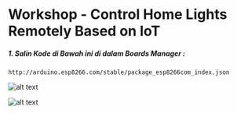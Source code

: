 # Workshop - Control Home Lights Remotely Based on IoT

##### 1. Salin Kode di Bawah ini di dalam Boards Manager :
`http://arduino.esp8266.com/stable/package_esp8266com_index.json`

![alt text](https://github.com/roboticsikmi/workshop-icrt-01/blob/master/images/preferences.png "Preferences")

![alt text](https://github.com/roboticsikmi/workshop-icrt-01/blob/master/images/board.png "Board")
